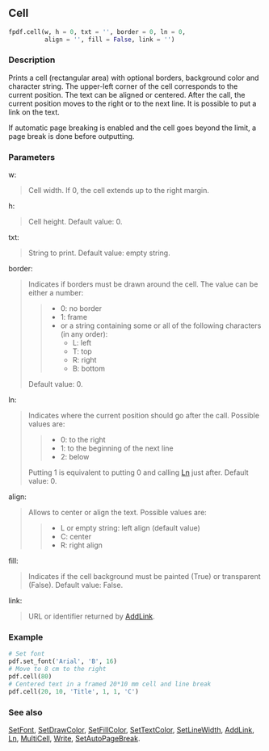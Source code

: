 ## Cell ##

```python
fpdf.cell(w, h = 0, txt = '', border = 0, ln = 0, 
          align = '', fill = False, link = '')
```

### Description ###

Prints a cell (rectangular area) with optional borders, background color and character string. The upper-left corner of the cell corresponds to the current position. The text can be aligned or centered. After the call, the current position moves to the right or to the next line. It is possible to put a link on the text.

If automatic page breaking is enabled and the cell goes beyond the limit, a page break is done before outputting.

### Parameters ###

w:
> Cell width. If 0, the cell extends up to the right margin.

h:
> Cell height. Default value: 0.

txt:
> String to print. Default value: empty string.

border:
> Indicates if borders must be drawn around the cell. The value can be either a number:
>>    * 0: no border
>>    * 1: frame
>>    * or a string containing some or all of the following characters (in any order):
>>      * L: left
>>      * T: top
>>      * R: right
>>      * B: bottom
> 
> Default value: 0.

ln:
> Indicates where the current position should go after the call. Possible values are:
>>    * 0: to the right
>>    * 1: to the beginning of the next line
>>    * 2: below
> 
> Putting 1 is equivalent to putting 0 and calling [Ln](Ln.md) just after. Default value: 0.

align:
> Allows to center or align the text. Possible values are:
>>    * L or empty string: left align (default value)
>>    * C: center
>>    * R: right align

fill:
> Indicates if the cell background must be painted (True) or transparent (False). Default value: False.

link:
> URL or identifier returned by [AddLink](AddLink.md).

### Example ###

```python
# Set font
pdf.set_font('Arial', 'B', 16)
# Move to 8 cm to the right
pdf.cell(80)
# Centered text in a framed 20*10 mm cell and line break
pdf.cell(20, 10, 'Title', 1, 1, 'C')
```

### See also ###

[SetFont](SetFont.md), [SetDrawColor](SetDrawColor.md), [SetFillColor](SetFillColor.md), [SetTextColor](SetTextColor.md), [SetLineWidth](SetLineWidth.md), [AddLink](AddLink.md), [Ln](Ln.md), [MultiCell](MultiCell.md), [Write](Write.md), [SetAutoPageBreak](SetAutoPageBreak.md).

